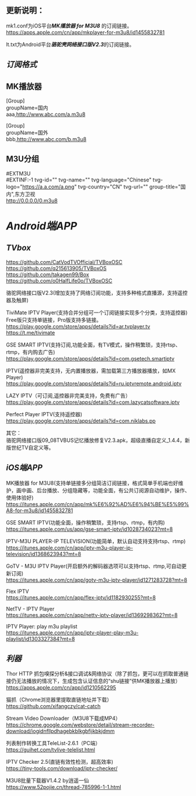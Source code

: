 ## 更新说明：   
mk1.conf为iOS平台***MK播放器 for M3U8*** 的订阅链接。  
https://apps.apple.com/cn/app/mkplayer-for-m3u8/id1455832781

lt.txt为Android平台***骆驼壳网络接口版V2.3***的订阅链接。   

## ***订阅格式***  
## MK播放器  

[Group]  
groupName=国内  
aaa,http://www.abc.com/a.m3u8  

[Group]  
groupName=国外  
bbb,http://www.abc.com/b.m3u8  

## M3U分组  
#EXTM3U  
#EXTINF:-1 tvg-id="" tvg-name="" tvg-language="Chinese" tvg-logo="https://a.a.com/a.png" tvg-country="CN" tvg-url="" group-title="国内",东方卫视  
http://0.0.0.0/0.m3u8


# ***Android端APP***  

## *TVbox*  
https://github.com/CatVodTVOfficial/TVBoxOSC  
https://github.com/q215613905/TVBoxOS  
https://github.com/takagen99/Box  
https://github.com/o0HalfLife0o/TVBoxOSC  

骆驼网络接口版V2.3(增加支持了网络订阅功能，支持多种格式直播源，支持遥控器及触屏)   

TiviMate IPTV Player(支持合并分组可一个订阅链接实现多个分类，支持遥控器)  
Free版只支持单链接，Pro版支持多链接。  
https://play.google.com/store/apps/details?id=ar.tvplayer.tv  
https://t.me/tivimate  
	
GSE SMART IPTV(支持订阅,功能全面，有TV模式，操作稍繁琐，支持rtsp、rtmp，有内购去广告)  
https://play.google.com/store/apps/details?id=com.gsetech.smartiptv

IPTV(遥控器非完美支持，无内置播放器，需加载第三方播放器播放，如MX Player)  
https://play.google.com/store/apps/details?id=ru.iptvremote.android.iptv

LAZY IPTV（可订阅,遥控器非完美支持，免费有广告）  
https://play.google.com/store/apps/details?id=com.lazycatsoftware.iptv

Perfect Player IPTV(支持遥控器)  
https://play.google.com/store/apps/details?id=com.niklabs.pp

其它：  
骆驼网络接口版09_08TVBUS记忆播放修复V2.3.apk，超级直播自定义_1.4.4，新版世纪TV自定义等。

## ***iOS端APP***

MK播放器 for M3U8(支持单链接多分组简洁订阅链接，格式简单手机端也好维护，画中画、后台播放、分组隐藏等，功能全面，有公共订阅源自动维护，操作、使用体验好)  
https://itunes.apple.com/cn/app/mk%E6%92%AD%E6%94%BE%E5%99%A8-for-m3u8/id1455832781

GSE SMART IPTV(功能全面，操作稍繁琐，支持rtsp、rtmp，有内购)  
https://itunes.apple.com/us/app/gse-smart-iptv/id1028734023?mt=8

IPTV-M3U PLAYER-IP TELEVISION(功能简单，默认自动支持支持rtsp、rtmp)  
https://itunes.apple.com/cn/app/iptv-m3u-player-ip-television/id1368623943?mt=8

GoTV - M3U IPTV Player(开启额外的解码器选项可以支持rtsp、rtmp,可自动更新订阅)  
https://itunes.apple.com/cn/app/gotv-m3u-iptv-player/id1271283728?mt=8

Flex IPTV  
https://itunes.apple.com/cn/app/flex-iptv/id1182930255?mt=8

NetTV - IPTV Player  
https://itunes.apple.com/cn/app/nettv-iptv-player/id1369298362?mt=8

IPTV Player: play m3u playlist  
https://itunes.apple.com/cn/app/iptv-player-play-m3u-playlist/id1303327384?mt=8

## ***利器***
Thor HTTP 抓包嗅探分析&接口调试&网络协议（除了抓包，更可以在抓取普通链接仍无法播放的情况下，生成包含认证信息的“shu链接”供MK播放器上播放）  
https://apps.apple.com/cn/app/id1210562295

猫抓（Chrome浏览器里提取直链地址并下载）  
https://github.com/xifangczy/cat-catch

Stream Video Downloader（M3U8下载成MP4）  
https://chrome.google.com/webstore/detail/stream-recorder-download/iogidnfllpdhagebkblkgbfijkbkjdmm

列表制作转换工具TeleList-2.6.1（PC端）  
https://guihet.com/tvlive-telelist.html

IPTV Checker 2.5(直链有效性检测，超高效率)  
https://tiny-tools.com/download/iptv-checker/

M3U8批量下载器V1.4.2 by逍遥一仙  
https://www.52pojie.cn/thread-785996-1-1.html
